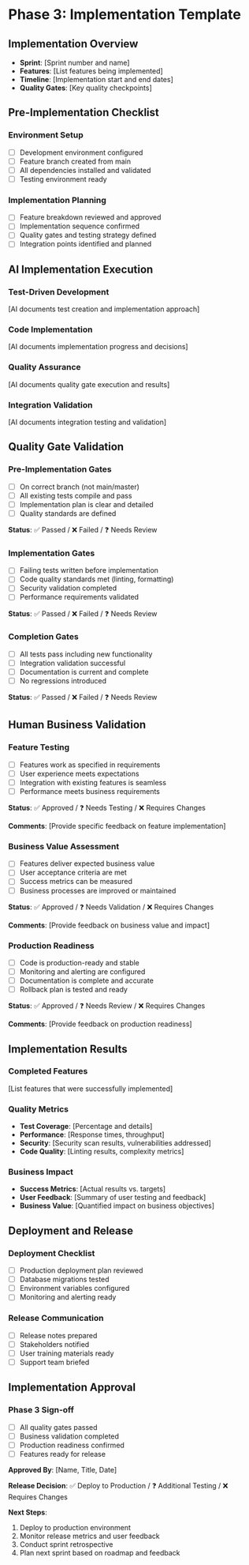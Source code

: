 # Phase 3: Implementation Template

## Implementation Overview
- **Sprint**: [Sprint number and name]
- **Features**: [List features being implemented]
- **Timeline**: [Implementation start and end dates]
- **Quality Gates**: [Key quality checkpoints]

## Pre-Implementation Checklist

### Environment Setup
- [ ] Development environment configured
- [ ] Feature branch created from main
- [ ] All dependencies installed and validated
- [ ] Testing environment ready

### Implementation Planning
- [ ] Feature breakdown reviewed and approved
- [ ] Implementation sequence confirmed
- [ ] Quality gates and testing strategy defined
- [ ] Integration points identified and planned

## AI Implementation Execution

### Test-Driven Development
[AI documents test creation and implementation approach]

### Code Implementation
[AI documents implementation progress and decisions]

### Quality Assurance
[AI documents quality gate execution and results]

### Integration Validation
[AI documents integration testing and validation]

## Quality Gate Validation

### Pre-Implementation Gates
- [ ] On correct branch (not main/master)
- [ ] All existing tests compile and pass
- [ ] Implementation plan is clear and detailed
- [ ] Quality standards are defined

**Status**: ✅ Passed / ❌ Failed / ❓ Needs Review

### Implementation Gates
- [ ] Failing tests written before implementation
- [ ] Code quality standards met (linting, formatting)
- [ ] Security validation completed
- [ ] Performance requirements validated

**Status**: ✅ Passed / ❌ Failed / ❓ Needs Review

### Completion Gates
- [ ] All tests pass including new functionality
- [ ] Integration validation successful
- [ ] Documentation is current and complete
- [ ] No regressions introduced

**Status**: ✅ Passed / ❌ Failed / ❓ Needs Review

## Human Business Validation

### Feature Testing
- [ ] Features work as specified in requirements
- [ ] User experience meets expectations
- [ ] Integration with existing features is seamless
- [ ] Performance meets business requirements

**Status**: ✅ Approved / ❓ Needs Testing / ❌ Requires Changes

**Comments**:
[Provide specific feedback on feature implementation]

### Business Value Assessment
- [ ] Features deliver expected business value
- [ ] User acceptance criteria are met
- [ ] Success metrics can be measured
- [ ] Business processes are improved or maintained

**Status**: ✅ Approved / ❓ Needs Validation / ❌ Requires Changes

**Comments**:
[Provide feedback on business value and impact]

### Production Readiness
- [ ] Code is production-ready and stable
- [ ] Monitoring and alerting are configured
- [ ] Documentation is complete and accurate
- [ ] Rollback plan is tested and ready

**Status**: ✅ Approved / ❓ Needs Review / ❌ Requires Changes

**Comments**:
[Provide feedback on production readiness]

## Implementation Results

### Completed Features
[List features that were successfully implemented]

### Quality Metrics
- **Test Coverage**: [Percentage and details]
- **Performance**: [Response times, throughput]
- **Security**: [Security scan results, vulnerabilities addressed]
- **Code Quality**: [Linting results, complexity metrics]

### Business Impact
- **Success Metrics**: [Actual results vs. targets]
- **User Feedback**: [Summary of user testing and feedback]
- **Business Value**: [Quantified impact on business objectives]

## Deployment and Release

### Deployment Checklist
- [ ] Production deployment plan reviewed
- [ ] Database migrations tested
- [ ] Environment variables configured
- [ ] Monitoring and alerting ready

### Release Communication
- [ ] Release notes prepared
- [ ] Stakeholders notified
- [ ] User training materials ready
- [ ] Support team briefed

## Implementation Approval

### Phase 3 Sign-off
- [ ] All quality gates passed
- [ ] Business validation completed
- [ ] Production readiness confirmed
- [ ] Features ready for release

**Approved By**: [Name, Title, Date]

**Release Decision**: ✅ Deploy to Production / ❓ Additional Testing / ❌ Requires Changes

**Next Steps**:
1. Deploy to production environment
2. Monitor release metrics and user feedback
3. Conduct sprint retrospective
4. Plan next sprint based on roadmap and feedback